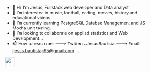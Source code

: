 - 👋 Hi, I’m Jesús; Fullstack web developer and Data analyst.
- 👀 I’m interested in music, football, coding, movies, history and educational videos.
- 🌱 I’m currently learning PostgreSQL Databse Management and JS Mocha unit testing.
- 💞️ I’m looking to collaborate on applied statistics and Web Development...
- 📫 How to reach me: 
---> Twitter: JJesusBautista
---> Email: jjesus.bautistag95@gmail.com
...
<img height="32" width="32" src="https://cdn.jsdelivr.net/npm/simple-icons@v7/icons/amazonaws.svg" />
<!---
jjesus-bautista-garcia/jjesus-bautista-garcia is a ✨ special ✨ repository because its `README.md` (this file) appears on your GitHub profile.
You can click the Preview link to take a look at your changes.
--->
